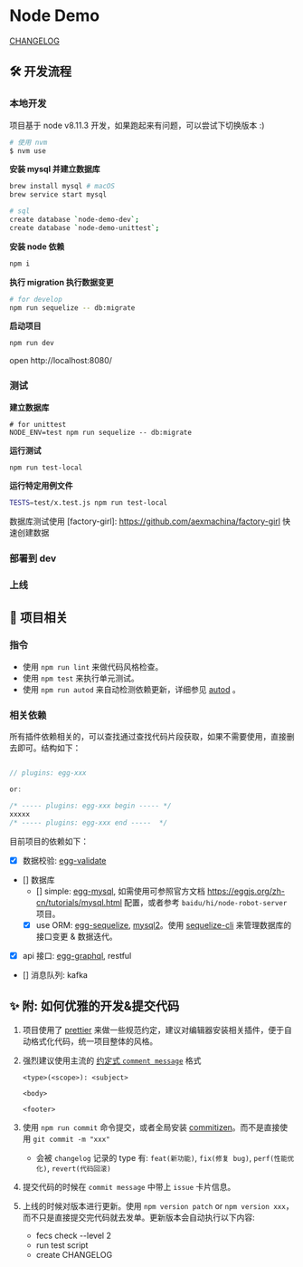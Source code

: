 # Node Demo

[CHANGELOG](https://github.com/cyseria/node-boilerplate/blob/master/CHANGELOG.md)

## 🛠 开发流程

### 本地开发

项目基于 node v8.11.3 开发，如果跑起来有问题，可以尝试下切换版本 :)
```bash
# 使用 nvm
$ nvm use
```

**安装 mysql 并建立数据库**

```bash
brew install mysql # macOS
brew service start mysql

# sql
create database `node-demo-dev`;
create database `node-demo-unittest`;
```

**安装 node 依赖**

```bash
npm i
```

**执行 migration 执行数据变更**

```bash
# for develop
npm run sequelize -- db:migrate
```

**启动项目**

```bash
npm run dev
```
open http://localhost:8080/


### 测试

**建立数据库**

```
# for unittest
NODE_ENV=test npm run sequelize -- db:migrate
```

**运行测试**

```bash
npm run test-local
```

**运行特定用例文件**

```bash
TESTS=test/x.test.js npm run test-local
```

数据库测试使用 [factory-girl]: https://github.com/aexmachina/factory-girl 快速创建数据

### 部署到 dev


### 上线

## 📝 项目相关

### 指令

- 使用 `npm run lint` 来做代码风格检查。
- 使用 `npm test` 来执行单元测试。
- 使用 `npm run autod` 来自动检测依赖更新，详细参见 [autod](https://www.npmjs.com/package/autod) 。


### 相关依赖

所有插件依赖相关的，可以查找通过查找代码片段获取，如果不需要使用，直接删去即可。结构如下：

```javascript

// plugins: egg-xxx

or:

/* ----- plugins: egg-xxx begin ----- */
xxxxx
/* ----- plugins: egg-xxx end -----  */

```

目前项目的依赖如下：

- [x] 数据校验: [egg-validate](https://github.com/eggjs/egg-validate)
- [] 数据库
    - [] simple: [egg-mysql](https://github.com/eggjs/egg-mysql), 如需使用可参照官方文档 https://eggjs.org/zh-cn/tutorials/mysql.html 配置，或者参考 `baidu/hi/node-robot-server` 项目。
    - [x] use ORM: [egg-sequelize](https://github.com/eggjs/egg-sequelize), [mysql2](https://github.com/sidorares/node-mysql2)。使用 [sequelize-cli](https://github.com/sequelize/cli) 来管理数据库的接口变更 & 数据迭代。
- [x] api 接口: [egg-graphql](https://github.com/eggjs/egg-graphql), restful
- [] 消息队列: kafka


## ✨ 附: 如何优雅的开发&提交代码

1. 项目使用了 [prettier](https://prettier.io/) 来做一些规范约定，建议对编辑器安装相关插件，便于自动格式化代码，统一项目整体的风格。

2. 强烈建议使用主流的 [约定式 `comment message`](https://conventionalcommits.org/lang/zh-Hans) 格式

    ```
    <type>(<scope>): <subject>

    <body>

    <footer>
    ```

3. 使用 `npm run commit` 命令提交，或者全局安装 [commitizen](https://github.com/commitizen/cz-cli)。而不是直接使用 `git commit -m "xxx"`
    - 会被 `changelog` 记录的 type 有: `feat(新功能)`, `fix(修复 bug)`, `perf(性能优化)`, `revert(代码回滚)`

4. 提交代码的时候在 `commit message` 中带上 `issue` 卡片信息。


5. 上线的时候对版本进行更新。使用 `npm version patch` or `npm version xxx`，而不只是直接提交完代码就去发单。更新版本会自动执行以下内容:
    - fecs check --level 2
    - run test script
    - create CHANGELOG
